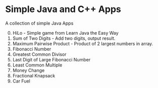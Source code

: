 # Simple Java and C++ Apps
A collection of simple Java Apps

0. HiLo - Simple game from Learn Java the Easy Way
1. Sum of Two Digits - Add two digits, output result.
2. Maximum Pairwise Product - Product of 2 largest numbers in array.
3. Fibonacci Number
4. Greatest Common Divisor
5. Last Digit of Large Fibonacci Number
6. Least Common Multiple
7. Money Change
8. Fractional Knapsack
9. Car Fuel
